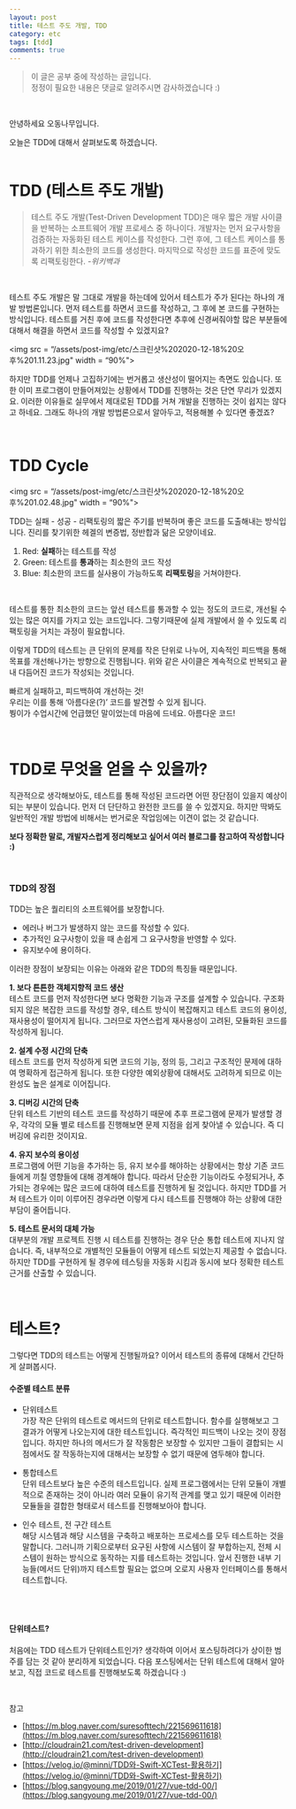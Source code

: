 ```yaml
---
layout: post
title: 테스트 주도 개발, TDD
category: etc
tags: [tdd]
comments: true
---
```


>이 글은 공부 중에 작성하는 글입니다.    
>정정이 필요한 내용은 댓글로 알려주시면 감사하겠습니다 :)

<br>

안녕하세요 오동나무입니다. <br>

오늘은 TDD에 대해서 살펴보도록 하겠습니다.
<br>
<br>

# TDD (테스트 주도 개발)

>테스트 주도 개발(Test-Driven Development TDD)은 매우 짧은 개발 사이클을 반복하는 소프트웨어 개발 프로세스 중 하나이다.  개발자는 먼저 요구사항을 검증하는 자동화된 테스트 케이스를 작성한다. 그런 후에, 그 테스트 케이스를 통과하기 위한 최소한의 코드를 생성한다. 마지막으로 작성한 코드를 표준에 맞도록 리팩토링한다. *-위키백과*

<br>

테스트 주도 개발은 말 그대로 개발을 하는데에 있어서 테스트가 주가 된다는 하나의 개발 방법론입니다. 먼저 테스트를 하면서 코드를 작성하고, 그 후에 본 코드를 구현하는 방식입니다. 테스트를 거친 후에 코드를 작성한다면 추후에 신경써줘야할 많은 부분들에 대해서 해결을 하면서 코드를 작성할 수 있겠지요? <br>

<img src = “/assets/post-img/etc/스크린샷%202020-12-18%20오후%201.11.23.jpg" width = “90%">          

하지만 TDD를 언제나 고집하기에는 번거롭고 생산성이 떨어지는 측면도 있습니다. 또한 이미 프로그램이 만들어져있는 상황에서 TDD를 진행하는 것은 단연 무리가 있겠지요. 이러한 이유들로 실무에서 제대로된 TDD를 거쳐 개발을 진행하는 것이 쉽지는 않다고 하네요. 그래도 하나의 개발 방법론으로서 알아두고, 적용해볼 수 있다면 좋겠죠?

<br>

# TDD Cycle   <br>

<img src = “/assets/post-img/etc/스크린샷%202020-12-18%20오후%201.02.48.jpg" width = “90%">        

TDD는 실패 - 성공 - 리팩토링의 짧은 주기를 반복하며 좋은 코드를 도출해내는 방식입니다. 진리를 찾기위한 헤겔의 변증법, 정반합과 닮은 모양이네요.
<br>

1. Red: **실패**하는 테스트를 작성
2. Green: 테스트를 **통과**하는 최소한의 코드 작성
3. Blue: 최소한의 코드를 실사용이 가능하도록 **리팩토링**을 거쳐야한다.
<br>


테스트를 통한 최소한의 코드는 앞선 테스트를 통과할 수 있는 정도의 코드로, 개선될 수  있는 많은 여지를 가지고 있는 코드입니다. 그렇기때문에 실제 개발에서 쓸 수 있도록 리팩토링을 거치는 과정이 필요합니다. <br>

이렇게 TDD의 테스트는 큰 단위의 문제를 작은 단위로 나누어, 지속적인 피드백을 통해 목표를 개선해나가는 방향으로 진행됩니다. 위와 같은 사이클은 계속적으로 반복되고 끝내 다듬어진 코드가 작성되는 것입니다. <br>

빠르게 실패하고, 피드백하여 개선하는 것!       
우리는 이를 통해 ‘아름다운(?)’ 코드를 발견할 수 있게 됩니다.    
붱이가 수업시간에 언급했던 말이었는데 마음에 드네요. 아름다운 코드!

<br>

# TDD로 무엇을 얻을 수 있을까?
직관적으로 생각해보아도, 테스트를 통해 작성된 코드라면 어떤 장단점이 있을지 예상이 되는 부분이 있습니다. 먼저 더 단단하고 완전한 코드를 쓸 수 있겠지요. 하지만 딱봐도 일반적인 개발 방법에 비해서는 번거로운 작업임에는 이견이 없는 것 같습니다. <br>

**보다 정확한 말로, 개발자스럽게 정리해보고 싶어서 여러 블로그를 참고하여 작성합니다 :)**

<br>

### TDD의 장점

TDD는 높은 퀄리티의 소프트웨어를 보장합니다.

- 에러나 버그가 발생하지 않는 코드를 작성할 수 있다.
- 추가적인 요구사항이 있을 때 손쉽게 그 요구사항을 반영할 수 있다.
- 유지보수에 용이하다. <br>

이러한 장점이 보장되는 이유는 아래와 같은 TDD의 특징들 때문입니다. <br>

**1. 보다 튼튼한 객체지향적 코드 생산**    
테스트 코드를 먼저 작성한다면 보다 명확한 기능과 구조를 설계할 수 있습니다. 구조화되지 않은 복잡한 코드를 작성할 경우, 테스트 방식이 복잡해지고 테스트 코드의 용이성, 재사용성이 떨어지게 됩니다. 그러므로 자연스럽게 재사용성이 고려된,  모듈화된 코드를 작성하게 됩니다. <br>

**2. 설계 수정 시간의 단축**      
테스트 코드를 먼저 작성하게 되면 코드의 기능, 정의 등, 그리고 구조적인 문제에 대하여 명확하게 접근하게 됩니다. 또한 다양한 예외상황에 대해서도 고려하게 되므로 이는 완성도 높은 설계로 이어집니다. <br>

**3. 디버깅 시간의 단축**      
단위  테스트 기반의 테스트 코드를 작성하기 때문에 추후 프로그램에 문제가 발생할 경우, 각각의 모듈 별로 테스트를 진행해보면 문제 지점을 쉽게 찾아낼 수 있습니다. 즉 디버깅에 유리한 것이지요. <br>

**4. 유지 보수의 용이성**       
프로그램에 어떤 기능을 추가하는 등, 유지 보수를 해야하는 상황에서는 항상 기존 코드들에게 끼칠 영향들에 대해 경계해야 합니다. 따라서 단순한 기능이라도 수정되거나, 추가되는 경우에는 많은 코드에 대하여 테스트를 진행하게 될 것입니다. 하지만 TDD를 거쳐 테스트가 이미 이루어진 경우라면 이렇게 다시 테스트를 진행해야 하는 상황에 대한 부담이 줄어듭니다. <br>

**5. 테스트 문서의 대체 가능**      
대부분의 개발 프로젝트 진행 시 테스트를 진행하는 경우 단순 통합 테스트에 지나지 않습니다. 즉, 내부적으로 개별적인 모듈들이 어떻게 테스트 되었는지 제공할 수 없습니다. 하지만 TDD를 구현하게 될 경우에 테스팅을 자동화 시킴과 동시에 보다 정확한 테스트 근거를 산출할 수 있습니다.

<br>

# 테스트?
그렇다면 TDD의 테스트는 어떻게 진행될까요? 이어서 테스트의 종류에 대해서 간단하게 살펴봅시다. <br>

#### 수준별 테스트 분류
- 단위테스트       
가장 작은 단위의 테스트로 메서드의 단위로 테스트합니다. 함수를 실행해보고 그 결과가 어떻게 나오는지에 대한 테스트입니다. 즉각적인 피드백이 나오는 것이 장점입니다. 하지만 하나의 메서드가 잘 작동함은 보장할 수 있지만 그들이 결합되는 시점에서도 잘 작동하는지에 대해서는 보장할 수 없기 때문에 염두해야 합니다. <br>

- 통합테스트     
단위 테스트보다 높은 수준의 테스트입니다. 실제 프로그램에서는 단위 모듈이 개별적으로 존재하는 것이 아니라 여러 모듈이 유기적 관계를 맺고 있기 때문에 이러한 모듈들을 결합한 형태로서 테스트를 진행해보아야 합니다. <br>

- 인수 테스트, 전 구간 테스트      
해당 시스템과 해당 시스템을 구축하고 배포하는 프로세스를 모두 테스트하는 것을 말합니다. 그러니까 기획으로부터 요구된 사항에 시스템이 잘 부합하는지, 전체  시스템이 원하는 방식으로 동작하는 지를 테스트하는 것입니다. 앞서 진행한 내부 기능들(메서드 단위)까지 테스트할 필요는 없으며 오로지 사용자 인터페이스를 통해서 테스트합니다.

<br>
<br>

#### 단위테스트?
처음에는 TDD 테스트가 단위테스트인가? 생각하여 이어서 포스팅하려다가 상이한 범주를 담는 것 같아 분리하게 되었습니다. 다음 포스팅에서는 단위 테스트에 대해서 알아보고, 직접 코드로 테스트를 진행해보도록 하겠습니다 :)

<br>

참고
- [https://m.blog.naver.com/suresofttech/221569611618](https://m.blog.naver.com/suresofttech/221569611618)
- [http://cloudrain21.com/test-driven-development](http://cloudrain21.com/test-driven-development)
- [https://velog.io/@minni/TDD와-Swift-XCTest-활용하기](https://velog.io/@minni/TDD와-Swift-XCTest-활용하기)
- [https://blog.sangyoung.me/2019/01/27/vue-tdd-00/](https://blog.sangyoung.me/2019/01/27/vue-tdd-00/)
